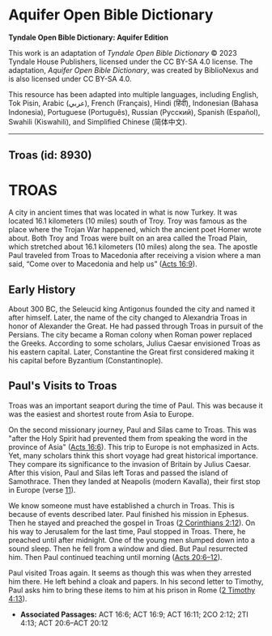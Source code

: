 # Aquifer Open Bible Dictionary

**Tyndale Open Bible Dictionary: Aquifer Edition**

This work is an adaptation of *Tyndale Open Bible Dictionary* © 2023 Tyndale House Publishers, licensed under the CC BY\-SA 4\.0 license. The adaptation, *Aquifer Open Bible Dictionary*, was created by BiblioNexus and is also licensed under CC BY\-SA 4\.0\.

This resource has been adapted into multiple languages, including English, Tok Pisin, Arabic (عربي), French (Français), Hindi (हिंदी), Indonesian (Bahasa Indonesia), Portuguese (Português), Russian (Русский), Spanish (Español), Swahili (Kiswahili), and Simplified Chinese (简体中文).



--------------------------------

## Troas (id: 8930)

TROAS
=====

A city in ancient times that was located in what is now Turkey. It was located 16\.1 kilometers (10 miles) south of Troy. Troy was famous as the place where the Trojan War happened, which the ancient poet Homer wrote about. Both Troy and Troas were built on an area called the Troad Plain, which stretched about 16\.1 kilometers (10 miles) along the sea. The apostle Paul traveled from Troas to Macedonia after receiving a vision where a man said, “Come over to Macedonia and help us” ([Acts 16:9](https://ref.ly/Acts16:9)).

Early History
-------------

About 300 BC, the Seleucid king Antigonus founded the city and named it after himself. Later, the name of the city changed to Alexandria Troas in honor of Alexander the Great. He had passed through Troas in pursuit of the Persians. The city became a Roman colony when Roman power replaced the Greeks. According to some scholars, Julius Caesar envisioned Troas as his eastern capital. Later, Constantine the Great first considered making it his capital before Byzantium (Constantinople). 

Paul's Visits to Troas
----------------------

Troas was an important seaport during the time of Paul. This was because it was the easiest and shortest route from Asia to Europe.

On the second missionary journey, Paul and Silas came to Troas. This was "after the Holy Spirit had prevented them from speaking the word in the province of Asia" ([Acts 16:6](https://ref.ly/Acts16:6)). This trip to Europe is not emphasized in Acts. Yet, many scholars think this short voyage had great historical importance. They compare its significance to the invasion of Britain by Julius Caesar. After this vision, Paul and Silas left Toras and passed the island of Samothrace. Then they landed at Neapolis (modern Kavalla), their first stop in Europe (verse [11](https://ref.ly/Acts16:11)).

We know someone must have established a church in Troas. This is because of events described later. Paul finished his mission in Ephesus. Then he stayed and preached the gospel in Troas ([2 Corinthians 2:12](https://ref.ly/2Cor2:12)). On his way to Jerusalem for the last time, Paul stopped in Troas. There, he preached until after midnight. One of the young men slumped down into a sound sleep. Then he fell from a window and died. But Paul resurrected him. Then Paul continued teaching until morning ([Acts 20:6–12](https://ref.ly/Acts20:6-Acts20:12)). 

Paul visited Troas again. It seems as though this was when they arrested him there. He left behind a cloak and papers. In his second letter to Timothy, Paul asks him to bring these items to him at his prison in Rome ([2 Timothy 4:13](https://ref.ly/2Tim4:13)).

* **Associated Passages:** ACT 16:6; ACT 16:9; ACT 16:11; 2CO 2:12; 2TI 4:13; ACT 20:6–ACT 20:12

